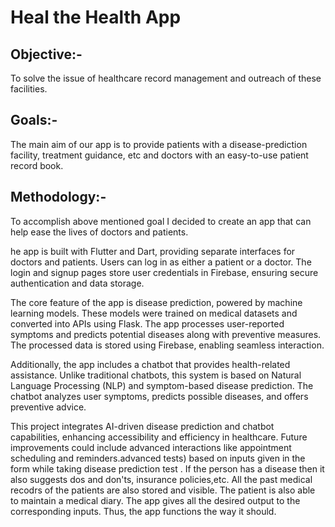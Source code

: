 # Heal the Health App

## **Objective:-**
  To solve the issue of healthcare record management and outreach of these facilities.

## **Goals:-**
   The main aim of our app is to provide patients with a disease-prediction facility, treatment guidance, etc and doctors with an easy-to-use patient record book.
   
 ## **Methodology:-**
 
To accomplish above mentioned goal I decided to create an app that can help ease the lives of doctors and patients.     
     
he app is built with Flutter and Dart, providing separate interfaces for doctors and patients. Users can log in as either a patient or a doctor. The login and signup pages store user credentials in Firebase, ensuring secure authentication and data storage.

The core feature of the app is disease prediction, powered by machine learning models. These models were trained on medical datasets and converted into APIs using Flask. The app processes user-reported symptoms and predicts potential diseases along with preventive measures. The processed data is stored using Firebase, enabling seamless interaction.

Additionally, the app includes a chatbot that provides health-related assistance. Unlike traditional chatbots, this system is based on Natural Language Processing (NLP) and symptom-based disease prediction. The chatbot analyzes user symptoms, predicts possible diseases, and offers preventive advice.

This project integrates AI-driven disease prediction and chatbot capabilities, enhancing accessibility and efficiency in healthcare. Future improvements could include advanced interactions like appointment scheduling and reminders.advanced tests) based on inputs given in the form while taking disease prediction test . If the person has a disease then it also suggests dos and don'ts, insurance policies,etc. All the past medical recodrs of the patients are also stored and visible. The patient is also able to maintain a medical diary. The app gives all the desired output to the corresponding inputs. Thus, the app functions the way it should.   
